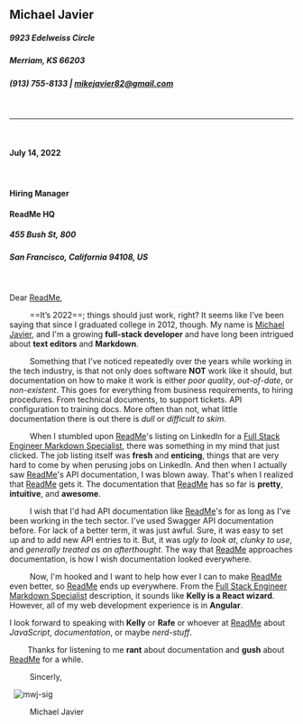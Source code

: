 ## Michael Javier 
##### 9923 Edelweiss Circle 
##### Merriam, KS 66203 
##### (913) 755-8133 | mikejavier82@gmail.com 
&nbsp;
___

&nbsp;
#### July 14, 2022 
&nbsp;
#### Hiring Manager 

#### ReadMe HQ 
##### 455 Bush St, 800  
##### San Francisco, California 94108, US 
&nbsp;

Dear <ins>ReadMe</ins>, 

&emsp; &emsp; ==It’s 2022==; things should just work, right?  It seems like I’ve been saying that since I graduated college in 2012, though.  My name is [Michael Javier](https://www.linkedin.com/in/michael-javier-35097a48/), and I'm a growing **full-stack developer** and have long been intrigued about **text editors** and **Markdown**.

&emsp; &emsp; Something that I’ve noticed repeatedly over the years while working in the tech industry, is that not only does software **NOT** work like it should, but documentation on how to make it work is either *poor quality*, *out-of-date*, or *non-existent*.  This goes for everything from business requirements, to hiring procedures.  From technical documents, to support tickets. API configuration to training docs.  More often than not, what little documentation there is out there is *dull* or *difficult to skim*.

&emsp; &emsp; When I stumbled upon <ins>ReadMe</ins>'s listing on LinkedIn for a [Full Stack Engineer Markdown Specialist](https://www.linkedin.com/jobs/view/3159503882/?refId=fe55bf7d-373d-4217-a960-24fd18b080c1), there was something in my mind that just clicked.  The job listing itself was **fresh** and **enticing**, things that are very hard to come by when perusing jobs on LinkedIn.  And then when I actually saw <ins>ReadMe</ins>'s API documentation, I was blown away.  That's when I realized that <ins>ReadMe</ins> gets it.  The documentation that <ins>ReadMe</ins> has so far is **pretty**, **intuitive**, and **awesome**.

&emsp; &emsp; I wish that I'd had API documentation like <ins>ReadMe</ins>'s  for as long as I've been working in the tech sector.  I've used Swagger API documentation before.  For lack of a better term, it was just awful.  Sure, it was easy to set up and to add new API entries to it.  But, it was *ugly to look at*, *clunky to use*, and *generally treated as an afterthought*.  The way that <ins>ReadMe</ins> approaches documentation, is how I wish documentation looked everywhere.

&emsp; &emsp; Now, I'm hooked and I want to help how ever I can to make <ins>ReadMe</ins> even better, so <ins>ReadMe</ins> ends up everywhere.  From the [Full Stack Engineer Markdown Specialist](https://www.linkedin.com/jobs/view/3159503882/?refId=fe55bf7d-373d-4217-a960-24fd18b080c1) description, it sounds like **Kelly is a React wizard**.  However, all of my web development experience is in **Angular**.

I look forward to speaking with **Kelly** or **Rafe** or whoever at <ins>ReadMe</ins> about _JavaScript_, _documentation_, or maybe _nerd-stuff_.

&emsp; &emsp;Thanks for listening to me **rant** about documentation and **gush** about <ins>ReadMe</ins> for a while.

&emsp; &emsp; Sincerly,

&nbsp;
![mwj-sig](https://drive.google.com/file/d/12bet-0FjvCEg6oZENMbawDh3NAzh6ODM/view?usp=sharing)
&nbsp;

&emsp; &emsp; Michael Javier